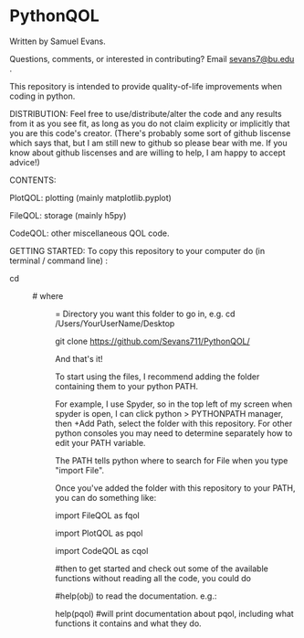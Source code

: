 # PythonQOL

Written by Samuel Evans.

Questions, comments, or interested in contributing? Email sevans7@bu.edu .

This repository is intended to provide quality-of-life improvements when coding in python.


DISTRIBUTION:
Feel free to use/distribute/alter the code and any results from it as you see fit,
as long as you do not claim explicity or implicitly that you are this code's creator.
(There's probably some sort of github liscense which says that,
but I am still new to github so please bear with me.
If you know about github liscenses and are willing to help, I am happy to accept advice!)


CONTENTS:

PlotQOL: plotting (mainly matplotlib.pyplot)

FileQOL: storage  (mainly h5py)

CodeQOL: other miscellaneous QOL code.


GETTING STARTED:
To copy this repository to your computer do (in terminal / command line) :

cd <Dir>      # where <Dir> = Directory you want this folder to go in, e.g. cd /Users/YourUserName/Desktop 
  
git clone https://github.com/Sevans711/PythonQOL/

And that's it!

To start using the files, I recommend adding the folder containing them to your python PATH.

For example, I use Spyder, so in the top left of my screen when spyder is open,
I can click python > PYTHONPATH manager, then +Add Path, select the folder with this repository.
For other python consoles you may need to determine separately how to edit your PATH variable.

The PATH tells python where to search for File when you type "import File".

Once you've added the folder with this repository to your PATH, you can do something like:

import FileQOL as fqol

import PlotQOL as pqol

import CodeQOL as cqol

#then to get started and check out some of the available functions without reading all the code, you could do

#help(obj) to read the documentation. e.g.:

help(pqol) #will print documentation about pqol, including what functions it contains and what they do.





